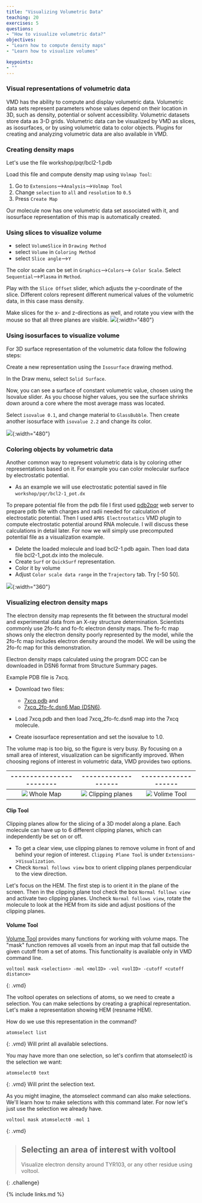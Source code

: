 ```yaml
---
title: "Visualizing Volumetric Data"
teaching: 20
exercises: 5
questions:
- "How to visualize volumetric data?"
objectives:
- "Learn how to compute density maps"
- "Learn how to visualize volumes"

keypoints:
- ""
---
```

### Visual representations of volumetric data
VMD has the ability to compute and display volumetric data. Volumetric data sets represent parameters whose values depend on their location in 3D, such as density, potential or solvent accessibility. Volumetric datasets store data as 3-D grids. Volumetric data can be visualized by VMD as slices, as isosurfaces, or by using volumetric data to color objects. Plugins for creating and analyzing volumetric data are also available in VMD.

### Creating density maps 
Let's use the file workshop/pqr/bcl2-1.pdb

Load this file and compute density map using `Volmap Tool`:
1. Go to `Extensions`-->`Analysis`-->`Volmap Tool`
2. Change `selection` to `all` and `resolution` to `0.5`
3. Press `Create Map`

Our molecule now has one volumetric data set associated with it, and isosurface representation of this map is automatically created.

### Using slices to visualize volume
- select `VolumeSlice` in `Drawing Method`
- select `Volume` in `Coloring Method`
- select `Slice angle`-->`Y`

The color scale can be set in `Graphics`-->`Colors`--> `Color Scale`. Select `Sequential`-->`Plasma` in `Method`.

Play with the `Slice Offset` slider, which adjusts the y-coordinate of the slice. Different colors represent different numerical values of the volumetric data, in this case mass density. 

Make slices for the x- and z-directions as well, and rotate you view with the mouse so that all three planes are visible. 
![](../fig/volSlice.png){:width="480"}

### Using isosurfaces to visualize volume
For 3D surface representation of the volumetric data follow the following steps:

Create a new representation using the `Isosurface` drawing method. 

In the Draw menu, select `Solid Surface`. 

Now, you can see a surface of constant volumetric value, chosen using the Isovalue slider. As you choose higher values, you see the surface shrinks down around a core where the most average mass was located. 

Select `isovalue 0.1`, and change material to `GlassBubble`. Then create another isosurface with `isovalue 2.2` and change its color.

![](../fig/isoSurf.png){:width="480"}

### Coloring objects by volumetric data
Another common way to represent volumetric data is by coloring other representations based on it. For example you can color molecular surface by electrostatic potential.

- As an example we will use electrostatic potential saved in file `workshop/pqr/bcl2-1_pot.dx`

To prepare potential file from the pdb file I first used [pdb2pqr](https://server.poissonboltzmann.org) web server to prepare pdb file with charges and radii needed for calculation of electrostatic potential. Then I used `APBS Electrostatics` VMD plugin to compute electrostatic potential around RNA molecule. I will discuss these calculations in detail later. For now we will simply use precomputed potential file as a visualization example. 

- Delete the loaded molecule and load bcl2-1.pdb again. Then load data file bcl2-1_pot.dx into the molecule. 
- Create `Surf` or `QuickSurf` representation.
- Color it by volume
- Adjust `Color scale data range` in the `Trajectory` tab. Try [-50 50].

![](../fig/pot.png){:width="360"}

### Visualizing electron density maps

The electron density map represents the fit between the structural model  and experimental data from an X-ray structure determination. Scientists commonly use 2fo-fc and fo-fc electron density maps.  The fo-fc  map shows only the electron density poorly represented by the model, while the 2fo-fc map includes electron density around the model. We will be using the 2fo-fc map for this demonstration. 

Electron density maps calculated using the program DCC can be downloaded in DSN6 format from Structure Summary pages.

Example PDB file is 7xcq. 
- Download two files:
    - [7xcq.pdb](https://files.rcsb.org/download/7xcq.pdb) and
    - [7xcq_2fo-fc.dsn6 Map (DSN6)](https://edmaps.rcsb.org/maps/7xcq_2fofc.dsn6). 

- Load 7xcq.pdb and then load 7xcq_2fo-fc.dsn6 map into the 7xcq molecule.
- Create isosurface representation and set the isovalue to 1.0.

The volume map is too big, so the figure is very busy. By focusing on a small area of interest, visualization can be significantly improved. When choosing regions of interest in volumetric data, VMD provides two options.

|------------------------|-------------------|-------------------|
|:----------------------:|:-----------------:|:-----------------:|
| ![](../fig/7xcq-d1.png) Whole Map | ![](../fig/7xcq-d2.png) Clipping planes | ![](../fig/7xcq-d3.png) Volime Tool | 


#### Clip Tool
Clipping planes allow for the slicing of a 3D model along a plane. Each molecule can have up to 6 different clipping planes, which can independently be set on or off. 

- To get a clear view, use clipping planes to remove volume in front of and behind your region of interest. `Clipping Plane Tool` is under `Extensions`->`Visualization`.  
- Check `Normal follows view` box to orient clipping planes perpendicular to the view direction.  

Let's focus on the HEM. The first step is to orient it in the plane of the screen. Then in the clipping plane tool check the box `Normal follows view` and activate two clipping planes. Uncheck `Normal follows view`, rotate the molecule to look at the HEM from its side and adjust positions of the clipping planes.

#### Volume Tool
[Volume Tool](https://www.ks.uiuc.edu/Research/vmd/vmd-1.9.4/ug/node158.html) 
provides many functions for working with volume maps. The "mask" function removes all voxels from an input map that fall outside the given cutoff from a set of atoms. This functionality is available only in VMD command line. 

~~~
voltool mask <selection> -mol <molID> -vol <volID> -cutoff <cutoff distance>
~~~
{: .vmd}

The voltool operates on selections of atoms, so we need to create a selection. You can make selections by creating a graphical representation. Let's make a representation showing HEM (resname HEM). 

How do we use this representation in the command?
~~~
atomselect list
~~~
{: .vmd}
Will print all available selections.

You may have more than one selection, so let's confirm that atomselect0 is the selection we want:
~~~
atomselect0 text
~~~
{: .vmd}
Will print the selection text.

As you might imagine, the atomselect command can also make selections. We'll learn how to make selections with this command later. For now let's just use the selection we already have.  
~~~
voltool mask atomselect0 -mol 1
~~~
{: .vmd}
>## Selecting an area of interest with voltool
>Visualize electron density around TYR103, or any other residue using voltool.
>
{: .challenge}

{% include links.md %}